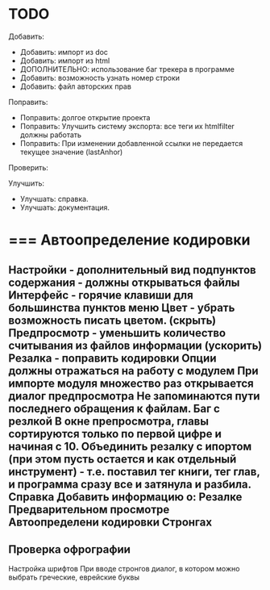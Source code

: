TODO
====


Добавить:
* Добавить: импорт из doc
* Добавить: импорт из html
* ДОПОЛНИТЕЛЬНО: использование баг трекера в программе
* Добавить: возможность узнать номер строки
* Добавить: файл авторских прав

Поправить:
* Поправить: долгое открытие проекта
* Поправить: Улучшить систему экспорта: все теги их htmlfilter должны работать
* Поправить: При изменении добавленной ссылки не передается текущее значение (lastAnhor)

Проверить:

Улучшить:
* Улучшать: справка.
* Улучшать: документация.


===
Автоопределение кодировки
===
Настройки - дополнительный вид подпунктов содержания - должны открываться файлы
Интерфейс - горячие клавиши для большинства пунктов меню
Цвет - убрать возможность писать цветом. (скрыть)
Предпросмотр - уменьшить количество считывания из файлов информации (ускорить)
Резалка - поправить кодировки
Опции должны отражаться на работу с модулем
При импорте модуля множество раз открывается диалог предпросмотра
Не запоминаются пути последнего обращения к файлам.
Баг с резлкой
В окне препросмотра, главы сортируются только по первой цифре и начиная с 10.
Объединить резалку с ипортом (при этом пусть остается и как отдельный инструмент) - т.е. поставил тег книги, тег глав, и программа сразу все и затянула и разбила.
Справка
    Добавить информацию о:
        Резалке
        Предварительном просмотре
        Автоопределени кодировки
        Стронгах
---
Проверка офрографии
----------
Настройка шрифтов
При вводе стронгов диалог, в котором можно выбрать греческие, еврейские буквы
